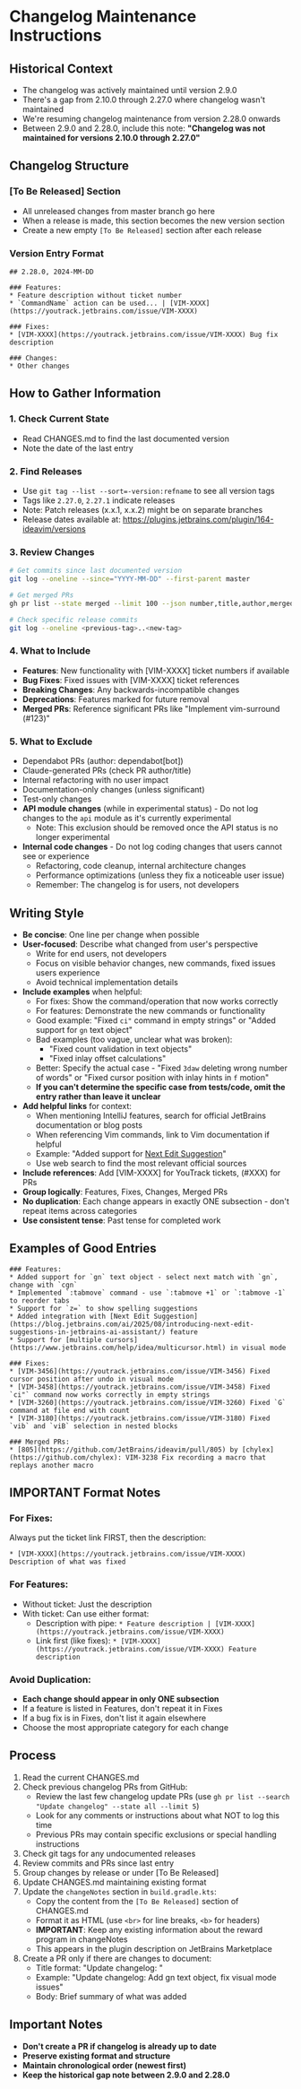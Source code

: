 # Changelog Maintenance Instructions

## Historical Context

- The changelog was actively maintained until version 2.9.0
- There's a gap from 2.10.0 through 2.27.0 where changelog wasn't maintained
- We're resuming changelog maintenance from version 2.28.0 onwards
- Between 2.9.0 and 2.28.0, include this note: **"Changelog was not maintained for versions 2.10.0 through 2.27.0"**

## Changelog Structure

### [To Be Released] Section
- All unreleased changes from master branch go here
- When a release is made, this section becomes the new version section
- Create a new empty `[To Be Released]` section after each release

### Version Entry Format
```
## 2.28.0, 2024-MM-DD

### Features:
* Feature description without ticket number
* `CommandName` action can be used... | [VIM-XXXX](https://youtrack.jetbrains.com/issue/VIM-XXXX)

### Fixes:
* [VIM-XXXX](https://youtrack.jetbrains.com/issue/VIM-XXXX) Bug fix description

### Changes:
* Other changes
```

## How to Gather Information

### 1. Check Current State
- Read CHANGES.md to find the last documented version
- Note the date of the last entry

### 2. Find Releases
- Use `git tag --list --sort=-version:refname` to see all version tags
- Tags like `2.27.0`, `2.27.1` indicate releases
- Note: Patch releases (x.x.1, x.x.2) might be on separate branches
- Release dates available at: https://plugins.jetbrains.com/plugin/164-ideavim/versions

### 3. Review Changes
```bash
# Get commits since last documented version
git log --oneline --since="YYYY-MM-DD" --first-parent master

# Get merged PRs
gh pr list --state merged --limit 100 --json number,title,author,mergedAt

# Check specific release commits
git log --oneline <previous-tag>..<new-tag>
```

### 4. What to Include
- **Features**: New functionality with [VIM-XXXX] ticket numbers if available
- **Bug Fixes**: Fixed issues with [VIM-XXXX] ticket references
- **Breaking Changes**: Any backwards-incompatible changes
- **Deprecations**: Features marked for future removal
- **Merged PRs**: Reference significant PRs like "Implement vim-surround (#123)"

### 5. What to Exclude
- Dependabot PRs (author: dependabot[bot])
- Claude-generated PRs (check PR author/title)
- Internal refactoring with no user impact
- Documentation-only changes (unless significant)
- Test-only changes
- **API module changes** (while in experimental status) - Do not log changes to the `api` module as it's currently experimental
  - Note: This exclusion should be removed once the API status is no longer experimental
- **Internal code changes** - Do not log coding changes that users cannot see or experience
  - Refactoring, code cleanup, internal architecture changes
  - Performance optimizations (unless they fix a noticeable user issue)
  - Remember: The changelog is for users, not developers

## Writing Style

- **Be concise**: One line per change when possible
- **User-focused**: Describe what changed from user's perspective
  - Write for end users, not developers
  - Focus on visible behavior changes, new commands, fixed issues users experience
  - Avoid technical implementation details
- **Include examples** when helpful:
  - For fixes: Show the command/operation that now works correctly
  - For features: Demonstrate the new commands or functionality
  - Good example: "Fixed `ci"` command in empty strings" or "Added support for `gn` text object"
  - Bad examples (too vague, unclear what was broken):
    - "Fixed count validation in text objects"
    - "Fixed inlay offset calculations"
  - Better: Specify the actual case - "Fixed `3daw` deleting wrong number of words" or "Fixed cursor position with inlay hints in `f` motion"
  - **If you can't determine the specific case from tests/code, omit the entry rather than leave it unclear**
- **Add helpful links** for context:
  - When mentioning IntelliJ features, search for official JetBrains documentation or blog posts
  - When referencing Vim commands, link to Vim documentation if helpful
  - Example: "Added support for [Next Edit Suggestion](https://blog.jetbrains.com/ai/2025/08/introducing-next-edit-suggestions-in-jetbrains-ai-assistant/)"
  - Use web search to find the most relevant official sources
- **Include references**: Add [VIM-XXXX] for YouTrack tickets, (#XXX) for PRs
- **Group logically**: Features, Fixes, Changes, Merged PRs
- **No duplication**: Each change appears in exactly ONE subsection - don't repeat items across categories
- **Use consistent tense**: Past tense for completed work

## Examples of Good Entries

```
### Features:
* Added support for `gn` text object - select next match with `gn`, change with `cgn`
* Implemented `:tabmove` command - use `:tabmove +1` or `:tabmove -1` to reorder tabs
* Support for `z=` to show spelling suggestions
* Added integration with [Next Edit Suggestion](https://blog.jetbrains.com/ai/2025/08/introducing-next-edit-suggestions-in-jetbrains-ai-assistant/) feature
* Support for [multiple cursors](https://www.jetbrains.com/help/idea/multicursor.html) in visual mode

### Fixes:
* [VIM-3456](https://youtrack.jetbrains.com/issue/VIM-3456) Fixed cursor position after undo in visual mode
* [VIM-3458](https://youtrack.jetbrains.com/issue/VIM-3458) Fixed `ci"` command now works correctly in empty strings
* [VIM-3260](https://youtrack.jetbrains.com/issue/VIM-3260) Fixed `G` command at file end with count
* [VIM-3180](https://youtrack.jetbrains.com/issue/VIM-3180) Fixed `vib` and `viB` selection in nested blocks

### Merged PRs:
* [805](https://github.com/JetBrains/ideavim/pull/805) by [chylex](https://github.com/chylex): VIM-3238 Fix recording a macro that replays another macro
```

## IMPORTANT Format Notes

### For Fixes:
Always put the ticket link FIRST, then the description:
```
* [VIM-XXXX](https://youtrack.jetbrains.com/issue/VIM-XXXX) Description of what was fixed
```

### For Features:
- Without ticket: Just the description
- With ticket: Can use either format:
  - Description with pipe: `* Feature description | [VIM-XXXX](https://youtrack.jetbrains.com/issue/VIM-XXXX)`
  - Link first (like fixes): `* [VIM-XXXX](https://youtrack.jetbrains.com/issue/VIM-XXXX) Feature description`

### Avoid Duplication:
- **Each change should appear in only ONE subsection**
- If a feature is listed in Features, don't repeat it in Fixes
- If a bug fix is in Fixes, don't list it again elsewhere
- Choose the most appropriate category for each change

## Process

1. Read the current CHANGES.md
2. Check previous changelog PRs from GitHub:
   - Review the last few changelog update PRs (use `gh pr list --search "Update changelog" --state all --limit 5`)
   - Look for any comments or instructions about what NOT to log this time
   - Previous PRs may contain specific exclusions or special handling instructions
3. Check git tags for any undocumented releases
4. Review commits and PRs since last entry
5. Group changes by release or under [To Be Released]
6. Update CHANGES.md maintaining existing format
7. Update the `changeNotes` section in `build.gradle.kts`:
   - Copy the content from the `[To Be Released]` section of CHANGES.md
   - Format it as HTML (use `<br>` for line breaks, `<b>` for headers)
   - **IMPORTANT**: Keep any existing information about the reward program in changeNotes
   - This appears in the plugin description on JetBrains Marketplace
8. Create a PR only if there are changes to document:
   - Title format: "Update changelog: <super short summary>"
   - Example: "Update changelog: Add gn text object, fix visual mode issues"
   - Body: Brief summary of what was added

## Important Notes

- **Don't create a PR if changelog is already up to date**
- **Preserve existing format and structure**
- **Maintain chronological order (newest first)**
- **Keep the historical gap note between 2.9.0 and 2.28.0**
